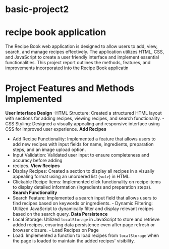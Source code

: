 # basic-project2
# recipe book application

The Recipe Book web application is designed to allow users to add, view, search, and manage
recipes effectively. The application utilizes HTML, CSS, and JavaScript to create a user
friendly interface and implement essential functionalities. This project report outlines the
methods, features, and improvements incorporated into the Recipe Book applicatin
# Project Features and Methods Implemented
**User Interface Design**
-HTML Structure: Created a structured HTML layout with sections for adding recipes, viewing
recipes, and search functionality. -CSS Styling: Designed a visually appealing and responsive
interface using CSS for improved user
experience.
**Add Recipes**
- Add Recipe Functionality: Implemented a feature that allows users to add new recipes with
 input fields for name, ingredients, preparation steps, and an image upload option.
- Input Validation: Validated user input to ensure completeness and accuracy before adding
- recipes.
**View Recipes**
- Display Recipes: Created a section to display all recipes in a visually appealing format
  using an unordered list (`<ul>`) in HTML.
- Clickable Recipe Items: Implemented click functionality on recipe items to display detailed
information (ingredients and preparation steps).
**Search Functionality**
- Search Feature: Implemented a search input field that allows users to find recipes based on
keywords or ingredients. - Dynamic Filtering: Utilized JavaScript to dynamically filter and
display relevant recipes based on the search query.
**Data Persistence**
- Local Storage: Utilized `localStorage` in JavaScript to store and retrieve added recipes,
 ensuring data persistence even after page refresh or browser closure. - Load Recipes on Page
- Load: Implemented a function to load recipes from `localStorage` when the
page is loaded to maintain the added recipes' visibility.
